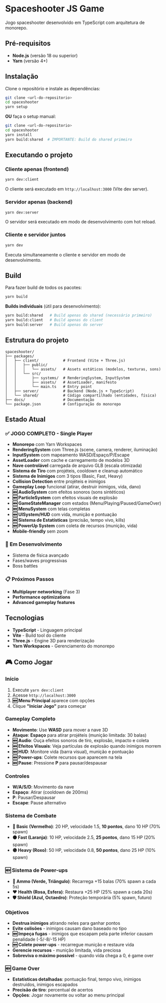 # Spaceshooter JS Game

Jogo spaceshooter desenvolvido em TypeScript com arquitetura de monorepo.

## Pré-requisitos

- **Node.js** (versão 18 ou superior)
- **Yarn** (versão 4+)

## Instalação

Clone o repositório e instale as dependências:

```bash
git clone <url-do-repositorio>
cd spaceshooter
yarn setup
```

**OU** faça o setup manual:

```bash
git clone <url-do-repositorio>
cd spaceshooter
yarn install
yarn build:shared  # IMPORTANTE: Build do shared primeiro
```

## Executando o projeto

### Cliente apenas (frontend)

```bash
yarn dev:client
```

O cliente será executado em `http://localhost:3000` (Vite dev server).

### Servidor apenas (backend)

```bash
yarn dev:server
```

O servidor será executado em modo de desenvolvimento com hot reload.

### Cliente e servidor juntos

```bash
yarn dev
```

Executa simultaneamente o cliente e servidor em modo de desenvolvimento.

## Build

Para fazer build de todos os pacotes:

```bash
yarn build
```

**Builds individuais** (útil para desenvolvimento):

```bash
yarn build:shared   # Build apenas do shared (necessário primeiro)
yarn build:client   # Build apenas do client
yarn build:server   # Build apenas do server
```

## Estrutura do projeto

```
spaceshooter/
├── packages/
│   ├── client/           # Frontend (Vite + Three.js)
│   │   ├── public/
│   │   │   └── assets/   # Assets estáticos (modelos, texturas, sons)
│   │   └── src/
│   │       ├── systems/  # RenderingSystem, InputSystem
│   │       ├── assets/   # AssetLoader, manifesto
│   │       └── main.ts   # Entry point
│   ├── server/           # Backend (Node.js + TypeScript)
│   └── shared/           # Código compartilhado (entidades, física)
├── docs/                 # Documentação
└── package.json          # Configuração do monorepo
```

## Estado Atual

### ✅ **JOGO COMPLETO** - Single Player
- **Monorepo** com Yarn Workspaces
- **RenderingSystem** com Three.js (scene, camera, renderer, iluminação)
- **InputSystem** com mapeamento WASD/Espaço/P/Escape
- **AssetLoader** com cache e carregamento de modelos 3D
- **Nave controlável** carregada de arquivo GLB (escala otimizada)
- **Sistema de Tiro** com projéteis, cooldown e cleanup automático
- **Sistema de Inimigos** com 3 tipos (Basic, Fast, Heavy)
- **Collision Detection** entre projéteis e inimigos
- **Gameplay Loop** funcional (atirar, destruir inimigos, vida, dano)
- **🆕 AudioSystem** com efeitos sonoros (sons sintéticos)
- **🆕 ParticleSystem** com efeitos visuais de explosão
- **🆕 GameStateManager** com estados (Menu/Playing/Paused/GameOver)
- **🆕 MenuSystem** com telas completas
- **🆕 UISystem/HUD** com vida, munição e pontuação
- **🆕 Sistema de Estatísticas** (precisão, tempo vivo, kills)
- **🆕 PowerUp System** com coleta de recursos (munição, vida)
- **Mobile-friendly** sem zoom

### 🚧 Em Desenvolvimento
- Sistema de física avançado
- Fases/waves progressivas
- Boss battles

### 📋 Próximos Passos
- **Multiplayer networking** (Fase 3)
- **Performance optimizations**
- **Advanced gameplay features**

## Tecnologias

- **TypeScript** - Linguagem principal
- **Vite** - Build tool do cliente
- **Three.js** - Engine 3D para renderização
- **Yarn Workspaces** - Gerenciamento do monorepo

## 🎮 Como Jogar

### Início
1. Execute `yarn dev:client`
2. Acesse `http://localhost:3000`
3. **🆕 Menu Principal** aparece com opções
4. Clique **"Iniciar Jogo"** para começar

### Gameplay Completo
- **Movimento**: Use **WASD** para mover a nave 3D
- **Ataque**: **Espaço** para atirar projéteis (munição limitada: 30 balas)
- **🆕 Audio**: Ouça efeitos sonoros de tiro, explosão, impacto e coleta
- **🆕 Efeitos Visuais**: Veja partículas de explosão quando inimigos morrem
- **🆕 HUD**: Monitore vida (barra visual), munição e pontuação
- **🆕 Power-ups**: Colete recursos que aparecem na tela
- **🆕 Pause**: Pressione **P** para pausar/despausar

### Controles
- **W/A/S/D**: Movimento da nave
- **Espaço**: Atirar (cooldown de 200ms)
- **P**: Pausar/Despausar
- **Escape**: Pause alternativo

### Sistema de Combate
- **🔴 Basic (Vermelho)**: 20 HP, velocidade 1.5, **10 pontos**, dano 10 HP (70% spawn)
- **🟠 Fast (Laranja)**: 10 HP, velocidade 2.5, **25 pontos**, dano 15 HP (20% spawn)
- **🟣 Heavy (Roxo)**: 50 HP, velocidade 0.8, **50 pontos**, dano 25 HP (10% spawn)

### 🆕 Sistema de Power-ups
- **🔺 Ammo (Verde, Triângulo)**: Recarrega +15 balas (70% spawn a cada 5s)
- **❤️ Health (Rosa, Esfera)**: Restaura +25 HP (25% spawn a cada 20s)
- **🛡️ Shield (Azul, Octaedro)**: Proteção temporária (5% spawn, futuro)

### Objetivos
- **Destrua inimigos** atirando neles para ganhar pontos
- **Evite colisões** - inimigos causam dano baseado no tipo
- **🆕 Impeça fugas** - inimigos que escapam pela parte inferior causam penalidade (-5/-8/-15 HP)
- **🆕 Colete power-ups** - recarregue munição e restaure vida
- **Gerencie recursos** - munição limitada, vida preciosa
- **Sobreviva o máximo possível** - quando vida chega a 0, é game over

### 🆕 Game Over
- **Estatísticas detalhadas**: pontuação final, tempo vivo, inimigos destruídos, inimigos escapados
- **Precisão de tiro**: percentual de acertos
- **Opções**: Jogar novamente ou voltar ao menu principal